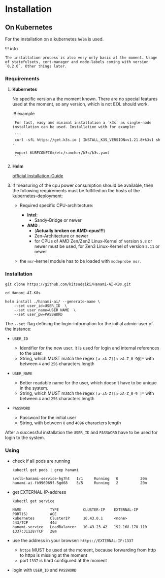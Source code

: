 # Installation

## On Kubernetes

For the installation on a kubernetes `helm` is used. 

!!! info

    The installation process is also very only basic at the moment. Usage of statefulsets, cert-manager and node-labels coming with version `0.2.0`. Other things later.

### Requirements

1. **Kubernetes**

    No specific version a the moment known. There are no special features used at the moment, so any version, which is not EOL should work.

    !!! example

        For fast, easy and minimal installation a `k3s` as single-node installation can be used. Installation with for example:

        ```
        curl -sfL https://get.k3s.io | INSTALL_K3S_VERSION=v1.21.8+k3s1 sh -

        export KUBECONFIG=/etc/rancher/k3s/k3s.yaml
        ```

2. **Helm**

    [official Installation-Guide](https://helm.sh/docs/intro/install/)

3. If measuring of the cpu power consumption should be available, then the following requirements must be fulfilled on the hosts of the kubernetes-deployment:

    - Required specific CPU-architecture:
        - **Intel**: 
            - Sandy-Bridge or newer
        - **AMD** : 
            - (**Actually broken on AMD-cpus!!!**)
            - Zen-Architecture or newer
            - for CPUs of AMD Zen/Zen2 Linux-Kernel of version `5.8` or newer must be used, for Zen3 Linux-Kernel of version `5.11` or newer

    - the `msr`-kernel module has to be loaded with `modeprobe msr`.

### Installation

```
git clone https://github.com/kitsudaiki/Hanami-AI-K8s.git

cd Hanami-AI-K8s

helm install ./hanami-ai/ --generate-name \
    --set user_id=USER_ID  \
    --set user_name=USER_NAME  \
    --set user_pw=PASSWORD
```

The `--set`-flag defining the login-information for the initial admin-user of the instance:

- `USER_ID`
    - Identifier for the new user. It is used for login and internal references to the user.
    - String, which MUST match the regex `[a-zA-Z][a-zA-Z_0-9@]*` with between `4` and `256` characters length

- `USER_NAME`
    - Better readable name for the user, which doesn't have to be unique in the system.
    - String, which MUST match the regex `[a-zA-Z][a-zA-Z_0-9 ]*` with between `4` and `256` characters length

- `PASSWORD`
    - Password for the initial user
    - String, with between `8` and `4096` characters length

After a successful installation the `USER_ID` and `PASSWORD` have to be used for login to the system.

### Using

- check if all pods are running

    ```
    kubectl get pods | grep hanami

    svclb-hanami-service-hg7ht   1/1     Running   0          20m
    hanami-ai-fb996969f-5gd68    5/5     Running   2          20m
    ```

- get EXTERNAL-IP-address

    ```
    kubectl get service
    
    NAME             TYPE           CLUSTER-IP    EXTERNAL-IP       PORT(S)          AGE
    kubernetes       ClusterIP      10.43.0.1     <none>            443/TCP          44d
    hanami-service   LoadBalancer   10.43.23.42   192.168.178.110   1337:31128/TCP   28m
    ```

- use the address in your browser: `https://EXTERNAL-IP:1337`

    - `https` MUST be used at the moment, because forwarding from http to https is missing at the moment
    - port `1337` is hard configured at the moment

- login with `USER_ID` and `PASSWORD`

